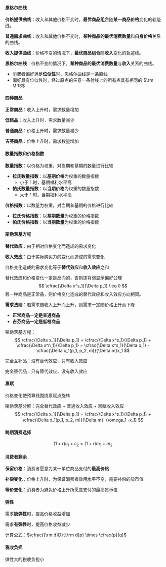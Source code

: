 #### 恩格尔曲线

**价格提供曲线**：收入和其他价格不变时，**最优商品组合**随**某一商品价格**变化的轨迹线。

**普通需求曲线**：收入和其他价格不变时，**某种商品的最优消费数量**和**自身价格**关系的曲线。

**收入提供曲线**：价格不变的情况下，**最优商品组合**随**收入**变化的轨迹线。

**恩格尔曲线**：价格不变的情况下，**某种商品的最优消费数量**与**收入**关系的曲线。

+ 消费者偏好满足**位似性**时，恩格尔曲线是一条直线
+ 偏好具有位似性时，经过原点的任意一条射线上的所有点具有相同的 $\rm MRS$ 



#### 四种商品

**正常商品**：收入上升时，需求数量增加

**低档品**：收入上升时，需求数量减少

**普通商品**：价格上升时，需求数量减少

**吉芬商品**：价格上升时，需求数量增加



#### 数量指数和价格指数

**数量指数**：以价格为权重，对当期和基期的数量进行比较

+ **拉氏数量指数**：以**基期价格**为权重的数量指数
  + 小于 $1$ 时，基期福利水平高
+ **帕氏数量指数**：以**当期价格**为权重的数量指数
  + 大于 $1$ 时，当期福利水平高

**价格指数**：以数量为权重，对当期和基期的价格进行比较

+ **拉氏价格指数**：以**基期数量**为权重的价格指数
+ **帕氏价格指数**：以**当期数量**为权重的价格指数



#### 斯勒茨基方程

**替代效应**：由于相对价格变化而造成的需求变化

**收入效应**：由于实际购买力的变化而造成的需求变化

价格变化造成的需求变化等于**替代效应**和**收入效应**之和



替代效应和价格变化一定是反向的，否则违背弱显示偏好公理
$$
\cfrac{\Delta x^s_1}{\Delta p_1} \leq 0
$$
若一种商品是正常品，则价格变化造成的替代效应和收入效应方向相同。

**需求法则**：若需求随收入上升而上升，则需求一定随价格上升而下降

+ **正常商品一定是普通商品** 
+ **吉芬商品一定是低档商品** 

斯勒茨基方程：
$$
\cfrac{\Delta x_1}{\Delta p_1} = \cfrac{\Delta x^s_1}{\Delta p_1} + \cfrac{\Delta x^n_1}{\Delta p_1} = \cfrac{\Delta x^s_1}{\Delta p_1} - \cfrac{\Delta x_1(p_1, p_2, m)}{\Delta m}x_1
$$


完全互补品：没有替代效应，只有收入效应

完全替代品：只有替代效应，没有收入效应



#### 禀赋

价格变化使预算线围绕禀赋点旋转

斯勒茨基分解：完全替代效应 + 普通收入效应 + 禀赋收入效应
$$
\cfrac{\Delta x_1}{\Delta p_1} = \cfrac{\Delta x^s_1}{\Delta p_1} + \cfrac{\Delta x_1(p_1, p_2, m)}{\Delta m}（\omega_1 -x_1)
$$


#### 跨期消费选择

$$
(1+r)c_1 + c_2 = (1+r)m_1 + m_2
$$



#### 消费者剩余

**保留价格**：消费者愿意为某一单位商品支付的**最高价格** 

**补偿变化**：价格上升时，为保证消费者效用水平不变，需要补偿的货币值

**等价变化**：消费者为避免价格上升所愿意支付的最高货币值



#### 弹性

需求**缺弹性**时，提高价格收益增加

需求**有弹性**时，提高价格收益减少



计算公式：$\cfrac{{\rm d}D}{{\rm d}p} \times \cfrac{p}{q}$ 



#### 税收负担

弹性大的税收负担小